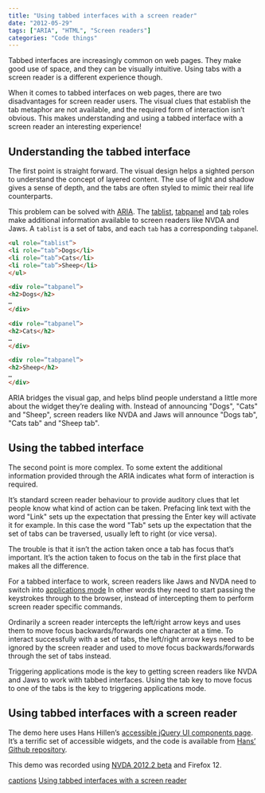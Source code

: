 ```yaml
---
title: "Using tabbed interfaces with a screen reader"
date: "2012-05-29"
tags: ["ARIA", "HTML", "Screen readers"]
categories: "Code things"
---
```


Tabbed interfaces are increasingly common on web pages. They make good use of space, and they can be visually intuitive. Using tabs with a screen reader is a different experience though.

When it comes to tabbed interfaces on web pages, there are two disadvantages for screen reader users. The visual clues that establish the tab metaphor are not available, and the required form of interaction isn’t obvious. This makes understanding and using a tabbed interface with a screen reader an interesting experience!

## Understanding the tabbed interface

The first point is straight forward. The visual design helps a sighted person to understand the concept of layered content. The use of light and shadow gives a sense of depth, and the tabs are often styled to mimic their real life counterparts.

This problem can be solved with [ARIA](https://www.w3.org/TR/wai-aria/). The [tablist](https://www.w3.org/TR/wai-aria/roles#tablist), [tabpanel](https://www.w3.org/TR/wai-aria/roles#tablist) and [tab](https://www.w3.org/TR/wai-aria/roles#tab) roles make additional information available to screen readers like NVDA and Jaws. A `tablist` is a set of tabs, and each `tab` has a corresponding `tabpane`l.

```html
<ul role=”tablist”>  
<li role=”tab”>Dogs</li>  
<li role=”tab”>Cats</li>  
<li role=”tab”>Sheep</li>  
</ul>  

<div role=”tabpanel”>  
<h2>Dogs</h2>  
…  
</div>  

<div role=”tabpanel”>  
<h2>Cats</h2>  
…  
</div>  

<div role=”tabpanel”>  
<h2>Sheep</h2>  
…  
</div>
```

ARIA bridges the visual gap, and helps blind people understand a little more about the widget they’re dealing with. Instead of announcing "Dogs", "Cats" and "Sheep", screen readers like NVDA and Jaws will announce "Dogs tab", "Cats tab" and "Sheep tab".

## Using the tabbed interface

The second point is more complex. To some extent the additional information provided through the ARIA indicates what form of interaction is required.

It’s standard screen reader behaviour to provide auditory clues that let people know what kind of action can be taken. Prefacing link text with the word "Link" sets up the expectation that pressing the Enter key will activate it for example. In this case the word "Tab" sets up the expectation that the set of tabs can be traversed, usually left to right (or vice versa).

The trouble is that it isn’t the action taken once a tab has focus that’s important. It’s the action taken to focus on the tab in the first place that makes all the difference.

For a tabbed interface to work, screen readers like Jaws and NVDA need to switch into [applications mode](/understanding-screen-reader-interaction-modes) In other words they need to start passing the keystrokes through to the browser, instead of intercepting them to perform screen reader specific commands.

Ordinarily a screen reader intercepts the left/right arrow keys and uses them to move focus backwards/forwards one character at a time. To interact successfully with a set of tabs, the left/right arrow keys need to be ignored by the screen reader and used to move focus backwards/forwards through the set of tabs instead.

Triggering applications mode is the key to getting screen readers like NVDA and Jaws to work with tabbed interfaces. Using the tab key to move focus to one of the tabs is the key to triggering applications mode.

## Using tabbed interfaces with a screen reader

The demo here uses Hans Hillen’s [accessible jQuery UI components page](https://access.aol.com/aegis/#goto_tabs). It’s a terrific set of accessible widgets, and the code is available from [Hans’ Github repository](https://www.github.com/hanshillen).

This demo was recorded using [NVDA 2012.2 beta](https://www.nvda-project.org/) and Firefox 12.

[captions](/wp-content/uploads/2012/05/using-tabbed-interfaces-with-nvda-captions_2012-05-26.xml) [Using tabbed interfaces with a screen reader](https://www.youtube.com/watch?v=DG3xXjlAlEA&feature=youtu.be)
